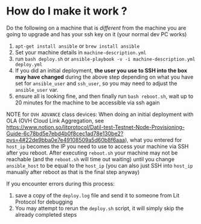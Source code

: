 # How do I make it work ?
Do the following on a machine that is _different_ from the machine you are going to upgrade and has your ssh key on it (your normal dev PC works)

1. `apt-get install ansible` or `brew install ansible`
2. Set your machine details in `machine-description.yml`
3. run `bash deploy.sh` or `ansible-playbook -v -i machine-description.yml deploy.yml`
4. If you did an initial deployment, **the user you use to SSH into the box may have changed** during the above step depending on what you have set for `ansible_user` and `ssh_user`, so you may need to adjust the `ansible_user` var.
5. ensure all is looking fine, and then finally run `bash reboot.sh`, wait up to 20 minutes for the machine to be accessible via ssh again

NOTE for `OVH ADVANCE` class devices:
    When doing an initial deployment with OLA (OVH Cloud Link Aggregation, see https://www.notion.so/litprotocol/Datil-test-Testnet-Node-Provisioning-Guide-6c78bd5e7ebd4b0f8cec1ad78e130be2?pvs=4#22de9bba0e7e49108509a5d60b8f6aaa), what you entered for `host_ip` becomes the IP you need to use to access your machine via SSH after you reboot.
    After executing `reboot.sh` your machine may not be reachable (and the `reboot.sh` will time out waiting) until you change `ansible_host` to be equal to the `host_ip` (you can also just SSH into `host_ip` manually after reboot as that is the final step anyway)

If you encounter errors during this process:
1. save a copy of the `deploy.log` file and send it to someone from Lit Protocol for debugging
2. You may attempt to rerun the `deploy.sh` script, it will simply skip the already completed steps